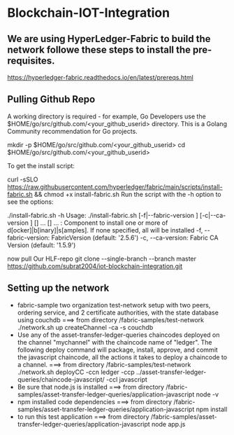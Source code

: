 # Blockchain-IOT-Integration
We are using HyperLedger-Fabric to build the network
followe these steps to install the pre-requisites.
---------------------------------------------------------
https://hyperledger-fabric.readthedocs.io/en/latest/prereqs.html

Pulling Github Repo
---------------------------------------------------------
A working directory is required - for example, Go Developers use the $HOME/go/src/github.com/<your_github_userid> directory.  This is a Golang Community recommendation for Go projects.

mkdir -p $HOME/go/src/github.com/<your_github_userid>
cd $HOME/go/src/github.com/<your_github_userid>

To get the install script:

curl -sSLO https://raw.githubusercontent.com/hyperledger/fabric/main/scripts/install-fabric.sh && chmod +x install-fabric.sh
Run the script with the -h option to see the options:

./install-fabric.sh -h
Usage: ./install-fabric.sh [-f|--fabric-version <arg>] [-c|--ca-version <arg>] <comp-1> [<comp-2>] ... [<comp-n>] ...
        <comp>: Component to install one or more of  d[ocker]|b[inary]|s[amples]. If none specified, all will be installed
        -f, --fabric-version: FabricVersion (default: '2.5.6')
        -c, --ca-version: Fabric CA Version (default: '1.5.9')


now pull Our HLF-repo
git clone --single-branch --branch master https://github.com/subrat2004/iot-blockchain-integration.git

Setting up the network
---------------------------------------------------------
- fabric-sample two organization test-network setup with two peers, ordering service,
  and 2 certificate authorities, with the state database using couchdb
         ===> from directory /fabric-samples/test-network
         ./network.sh up createChannel -ca -s couchdb
 - Use any of the asset-transfer-ledger-queries chaincodes deployed on the channel "mychannel"
   with the chaincode name of "ledger". The following deploy command will package,
   install, approve, and commit the javascript chaincode, all the actions it takes
   to deploy a chaincode to a channel.
         ===> from directory /fabric-samples/test-network
         ./network.sh deployCC -ccn ledger -ccp ../asset-transfer-ledger-queries/chaincode-javascript/ -ccl javascript
 - Be sure that node.js is installed
         ===> from directory /fabric-samples/asset-transfer-ledger-queries/application-javascript
         node -v
 - npm installed code dependencies
         ===> from directory /fabric-samples/asset-transfer-ledger-queries/application-javascript
         npm install
 - to run this test application
         ===> from directory /fabric-samples/asset-transfer-ledger-queries/application-javascript
         node app.js
   

